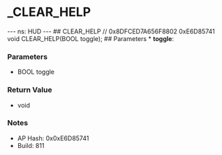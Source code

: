 # _CLEAR_HELP

--- ns: HUD --- ## CLEAR_HELP  // 0x8DFCED7A656F8802 0xE6D85741 void CLEAR_HELP(BOOL toggle);   ## Parameters * **toggle**:

### Parameters
* BOOL toggle

### Return Value
* void

### Notes
* AP Hash: 0x0xE6D85741
* Build: 811

